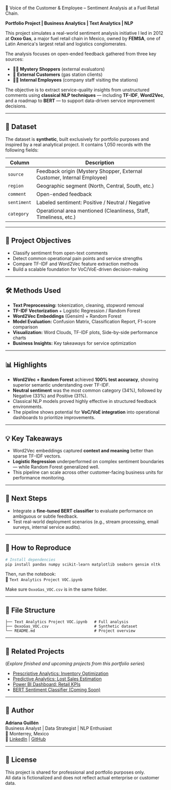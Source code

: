 💬 Voice of the Customer & Employee – Sentiment Analysis at a Fuel Retail Chain.

**Portfolio Project | Business Analytics | Text Analytics | NLP**

This project simulates a real-world sentiment analysis initiative I led in 2012 at **Oxxo Gas**, a major fuel retail chain in Mexico, owned by **FEMSA**, one of Latin America's largest retail and logistics conglomerates.

The analysis focuses on open-ended feedback gathered from three key sources:

- 🕵️‍♀️ **Mystery Shoppers** (external evaluators)
- 👥 **External Customers** (gas station clients)
- 🧑‍💼 **Internal Employees** (company staff visiting the stations)

The objective is to extract service-quality insights from unstructured comments using **classical NLP techniques** — including **TF-IDF**, **Word2Vec**, and a roadmap to **BERT** — to support data-driven service improvement decisions.

---

## 📁 Dataset

The dataset is **synthetic**, built exclusively for portfolio purposes and inspired by a real analytical project. It contains 1,050 records with the following fields:

| Column     | Description |
|------------|-------------|
| `source`   | Feedback origin (Mystery Shopper, External Customer, Internal Employee) |
| `region`   | Geographic segment (North, Central, South, etc.) |
| `comment`  | Open-ended feedback |
| `sentiment`| Labeled sentiment: Positive / Neutral / Negative |
| `category` | Operational area mentioned (Cleanliness, Staff, Timeliness, etc.) |

---

## 🧠 Project Objectives

- Classify sentiment from open-text comments
- Detect common operational pain points and service strengths
- Compare TF-IDF and Word2Vec feature extraction methods
- Build a scalable foundation for VoC/VoE-driven decision-making

---

## 🛠️ Methods Used

- **Text Preprocessing:** tokenization, cleaning, stopword removal
- **TF-IDF Vectorization** + Logistic Regression / Random Forest
- **Word2Vec Embeddings** (Gensim) + Random Forest
- **Model Evaluation:** Confusion Matrix, Classification Report, F1-score comparison
- **Visualization:** Word Clouds, TF-IDF plots, Side-by-side performance charts
- **Business Insights:** Key takeaways for service optimization

---

## 📊 Highlights

- **Word2Vec + Random Forest** achieved **100% test accuracy**, showing superior semantic understanding over TF-IDF.
- **Neutral sentiment** was the most common category (34%), followed by Negative (33%) and Positive (31%).
- Classical NLP models proved highly effective in structured feedback environments.
- The pipeline shows potential for **VoC/VoE integration** into operational dashboards to prioritize improvements.

---

## 💡 Key Takeaways

- Word2Vec embeddings captured **context and meaning** better than sparse TF-IDF vectors.
- **Logistic Regression** underperformed on complex sentiment boundaries — while Random Forest generalized well.
- This pipeline can scale across other customer-facing business units for performance monitoring.

---

## 🔄 Next Steps

- Integrate a **fine-tuned BERT classifier** to evaluate performance on ambiguous or subtle feedback.
- Test real-world deployment scenarios (e.g., stream processing, email surveys, internal service audits).

---

## 🚀 How to Reproduce

```bash
# Install dependencies
pip install pandas numpy scikit-learn matplotlib seaborn gensim nltk
```

Then, run the notebook:  
📄 `Text Analytics Project VOC.ipynb`

Make sure `OxxoGas_VOC.csv` is in the same folder.

---

## 📂 File Structure

```
├── Text Analytics Project VOC.ipynb   # Full analysis
├── OxxoGas_VOC.csv                    # Synthetic dataset
└── README.md                          # Project overview
```

---

## 🔗 Related Projects
(*Explore finished and upcoming projects from this portfolio series*)

- [Prescriptive Analytics: Inventory Optimization](#)
- [Predictive Analytics: Lost Sales Estimation](#)
- [Power BI Dashboard: Retail KPIs](#)
- [BERT Sentiment Classifier (Coming Soon)](#)

---

## 👤 Author

**Adriana Guillén**  
Business Analyst | Data Strategist | NLP Enthusiast  
📍 Monterrey, Mexico  
🔗 [LinkedIn](#) | [GitHub](#)

---

## 📢 License

This project is shared for professional and portfolio purposes only.  
All data is fictionalized and does not reflect actual enterprise or customer data.
